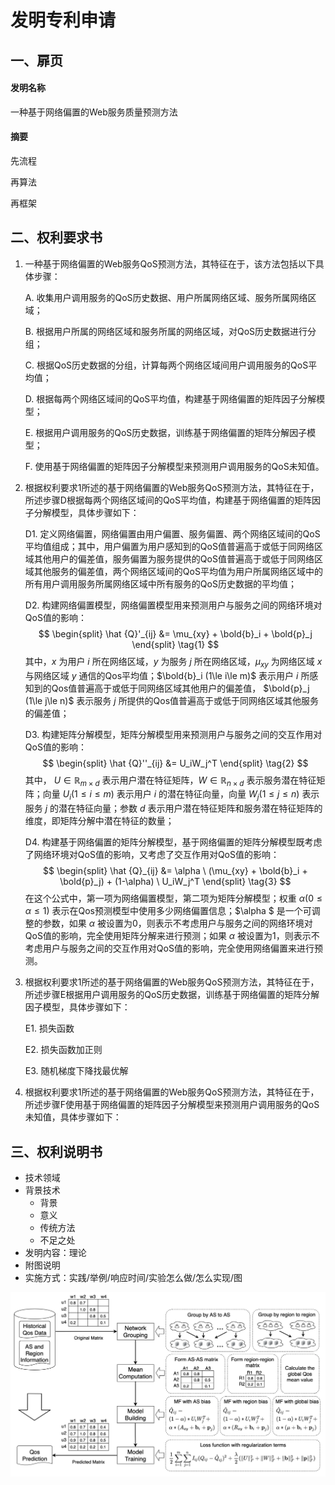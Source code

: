 # 发明专利申请



## 一、扉页

#### 发明名称

一种基于网络偏置的Web服务质量预测方法



#### 摘要

先流程

再算法

再框架



## 二、权利要求书

1. 一种基于网络偏置的Web服务QoS预测方法，其特征在于，该方法包括以下具体步骤：

   A. 收集用户调用服务的QoS历史数据、用户所属网络区域、服务所属网络区域；

   B. 根据用户所属的网络区域和服务所属的网络区域，对QoS历史数据进行分组；

   C. 根据QoS历史数据的分组，计算每两个网络区域间用户调用服务的QoS平均值；

   D. 根据每两个网络区域间的QoS平均值，构建基于网络偏置的矩阵因子分解模型；

   E. 根据用户调用服务的QoS历史数据，训练基于网络偏置的矩阵分解因子模型；

   F. 使用基于网络偏置的矩阵因子分解模型来预测用户调用服务的QoS未知值。

   

2. 根据权利要求1所述的基于网络偏置的Web服务QoS预测方法，其特征在于，所述步骤D根据每两个网络区域间的QoS平均值，构建基于网络偏置的矩阵因子分解模型，具体步骤如下：

   D1. 定义网络偏置，网络偏置由用户偏置、服务偏置、两个网络区域间的QoS平均值组成；其中，用户偏置为用户感知到的QoS值普遍高于或低于同网络区域其他用户的偏差值，服务偏置为服务提供的QoS值普遍高于或低于同网络区域其他服务的偏差值，两个网络区域间的QoS平均值为用户所属网络区域中的所有用户调用服务所属网络区域中所有服务的QoS历史数据的平均值；

   

   D2. 构建网络偏置模型，网络偏置模型用来预测用户与服务之间的网络环境对QoS值的影响：
   $$
   \begin{split}
   \hat {Q}'_{ij} &= \mu_{xy} + \bold{b}_i + \bold{p}_j
   \end{split}
   \tag{1}
   $$
   其中，$x$ 为用户 $i$ 所在网络区域，$y$ 为服务 $j$ 所在网络区域，$\mu_{xy}$ 为网络区域 $x$ 与网络区域 $y$ 通信的Qos平均值；$\bold{b}_i (1\le i\le m)$ 表示用户 $i$ 所感知到的Qos值普遍高于或低于同网络区域其他用户的偏差值， $\bold{p}_j (1\le j\le n)$ 表示服务 $j$ 所提供的Qos值普遍高于或低于同网络区域其他服务的偏差值；

   

   D3. 构建矩阵分解模型，矩阵分解模型用来预测用户与服务之间的交互作用对QoS值的影响：
   $$
   \begin{split}
   \hat {Q}''_{ij} &= U_iW_j^T
   \end{split}
   \tag{2}
   $$
   其中， $U \in \mathbb{R}_{m \times d}$ 表示用户潜在特征矩阵，$W \in \mathbb{R}_{n \times d}$ 表示服务潜在特征矩阵；向量 $U_i (1\le i\le m)$ 表示用户 $i$ 的潜在特征向量，向量 $W_j (1\le j\le n)$ 表示服务 $j$ 的潜在特征向量；参数 $d$ 表示用户潜在特征矩阵和服务潜在特征矩阵的维度，即矩阵分解中潜在特征的数量；

   

   D4. 构建基于网络偏置的矩阵分解模型，基于网络偏置的矩阵分解模型既考虑了网络环境对QoS值的影响，又考虑了交互作用对QoS值的影响：
   $$
   \begin{split}
   \hat {Q}_{ij} &= \alpha \ (\mu_{xy} + \bold{b}_i + \bold{p}_j) + (1-\alpha) \ U_iW_j^T
   \end{split}
   \tag{3}
   $$
   在这个公式中，第一项为网络偏置模型，第二项为矩阵分解模型；权重 $\alpha (0\le\alpha\le 1)$ 表示在Qos预测模型中使用多少网络偏置信息；$\alpha $ 是一个可调整的参数，如果 $\alpha$ 被设置为0，则表示不考虑用户与服务之间的网络环境对QoS值的影响，完全使用矩阵分解来进行预测；如果 $\alpha$ 被设置为1，则表示不考虑用户与服务之间的交互作用对QoS值的影响，完全使用网络偏置来进行预测。

   

3. 根据权利要求1所述的基于网络偏置的Web服务QoS预测方法，其特征在于，所述步骤E根据用户调用服务的QoS历史数据，训练基于网络偏置的矩阵分解因子模型，具体步骤如下：

   E1. 损失函数

   E2. 损失函数加正则

   E3. 随机梯度下降找最优解



4. 根据权利要求1所述的基于网络偏置的Web服务QoS预测方法，其特征在于，所述步骤F使用基于网络偏置的矩阵因子分解模型来预测用户调用服务的QoS未知值，具体步骤如下：





## 三、权利说明书

* 技术领域
* 背景技术
  * 背景
  * 意义
  * 传统方法
  * 不足之处
* 发明内容：理论
* 附图说明
* 实施方式：实践/举例/响应时间/实验怎么做/怎么实现/图



![image-20220604223320532](image-20220604223320532.png)

